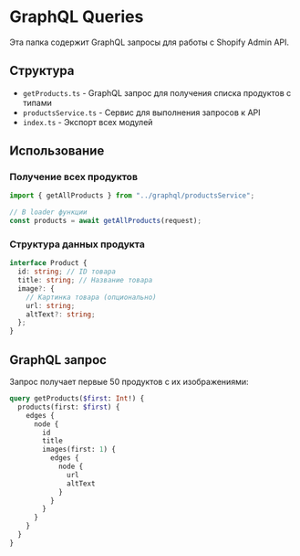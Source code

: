 # GraphQL Queries

Эта папка содержит GraphQL запросы для работы с Shopify Admin API.

## Структура

- `getProducts.ts` - GraphQL запрос для получения списка продуктов с типами
- `productsService.ts` - Сервис для выполнения запросов к API
- `index.ts` - Экспорт всех модулей

## Использование

### Получение всех продуктов

```typescript
import { getAllProducts } from "../graphql/productsService";

// В loader функции
const products = await getAllProducts(request);
```

### Структура данных продукта

```typescript
interface Product {
  id: string; // ID товара
  title: string; // Название товара
  image?: {
    // Картинка товара (опционально)
    url: string;
    altText?: string;
  };
}
```

## GraphQL запрос

Запрос получает первые 50 продуктов с их изображениями:

```graphql
query getProducts($first: Int!) {
  products(first: $first) {
    edges {
      node {
        id
        title
        images(first: 1) {
          edges {
            node {
              url
              altText
            }
          }
        }
      }
    }
  }
}
```
